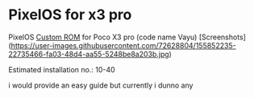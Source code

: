 PixelOS for x3 pro
==============================

PixelOS [Custom ROM](https://pixelos.vercel.app/) for Poco X3 pro (code name Vayu)
[Screenshots] (https://user-images.githubusercontent.com/72628804/155852235-22735466-fa03-48d4-aa55-5248be8a203b.jpg)



Estimated installation no.: 10-40 

i would provide an easy guide but currently i dunno any
